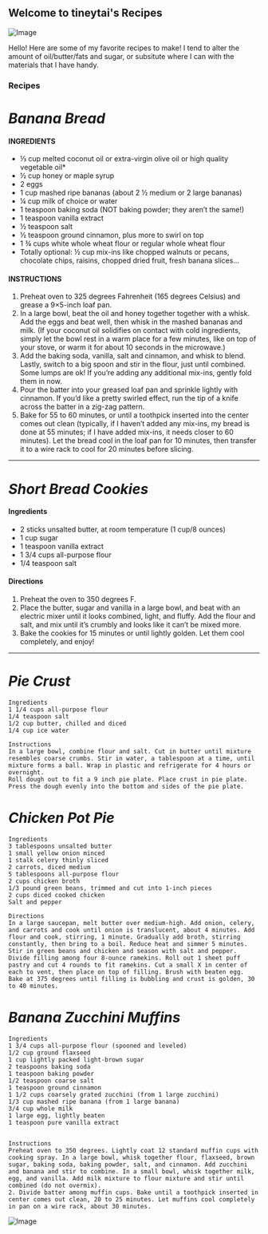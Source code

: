 ## Welcome to tineytai's Recipes

![Image](https://s-media-cache-ak0.pinimg.com/736x/48/bd/3f/48bd3f6e928d7cb4b8d499cb0f96b8a8--despicable-minions-funny-minion.jpg)

Hello! Here are some of my favorite recipes to make! I tend to alter the amount of oil/butter/fats and sugar, or subsitute
where I can with the materials that I have handy.


### Recipes


# _Banana Bread_

#### INGREDIENTS
* ⅓ cup melted coconut oil or extra-virgin olive oil or high quality vegetable oil*
* ½ cup honey or maple syrup
* 2 eggs
* 1 cup mashed ripe bananas (about 2 ½ medium or 2 large bananas)
* ¼ cup milk of choice or water
* 1 teaspoon baking soda (NOT baking powder; they aren’t the same!)
* 1 teaspoon vanilla extract
* ½ teaspoon salt
* ½ teaspoon ground cinnamon, plus more to swirl on top
* 1 ¾ cups white whole wheat flour or regular whole wheat flour
* Totally optional: ½ cup mix-ins like chopped walnuts or pecans, chocolate chips, raisins, chopped dried fruit, fresh banana slices…

#### INSTRUCTIONS
1. Preheat oven to 325 degrees Fahrenheit (165 degrees Celsius) and grease a 9×5-inch loaf pan.
2. In a large bowl, beat the oil and honey together together with a whisk. Add the eggs and beat well, then whisk in the mashed bananas and milk. (If your coconut oil solidifies on contact with cold ingredients, simply let the bowl rest in a warm place for a few minutes, like on top of your stove, or warm it for about 10 seconds in the microwave.)
3. Add the baking soda, vanilla, salt and cinnamon, and whisk to blend. Lastly, switch to a big spoon and stir in the flour, just until combined. Some lumps are ok! If you’re adding any additional mix-ins, gently fold them in now.
4. Pour the batter into your greased loaf pan and sprinkle lightly with cinnamon. If you’d like a pretty swirled effect, run the tip of a knife across the batter in a zig-zag pattern.
5. Bake for 55 to 60 minutes, or until a toothpick inserted into the center comes out clean (typically, if I haven’t added any mix-ins, my bread is done at 55 minutes; if I have added mix-ins, it needs closer to 60 minutes). Let the bread cool in the loaf pan for 10 minutes, then transfer it to a wire rack to cool for 20 minutes before slicing.

* * *

# _Short Bread Cookies_

#### Ingredients
* 2 sticks unsalted butter, at room temperature (1 cup/8 ounces)
* 1 cup sugar
* 1 teaspoon vanilla extract
* 1 3/4 cups all-purpose flour
* 1/4 teaspoon salt

#### Directions
1. Preheat the oven to 350 degrees F.
2. Place the butter, sugar and vanilla in a large bowl, and beat with an electric mixer until it looks combined, light, and fluffy. Add the flour and salt, and mix until it’s crumbly and looks like it can’t be mixed more.  
3. Bake the cookies for 15 minutes or until lightly golden. Let them cool completely, and enjoy!

* * *

# _Pie Crust_
```
Ingredients
1 1/4 cups all-purpose flour
1/4 teaspoon salt
1/2 cup butter, chilled and diced
1/4 cup ice water

Instructions
In a large bowl, combine flour and salt. Cut in butter until mixture resembles coarse crumbs. Stir in water, a tablespoon at a time, until mixture forms a ball. Wrap in plastic and refrigerate for 4 hours or overnight.
Roll dough out to fit a 9 inch pie plate. Place crust in pie plate. Press the dough evenly into the bottom and sides of the pie plate.
```


# _Chicken Pot Pie_
```
Ingredients
3 tablespoons unsalted butter
1 small yellow onion minced
1 stalk celery thinly sliced
2 carrots, diced medium
5 tablespoons all-purpose flour
2 cups chicken broth
1/3 pound green beans, trimmed and cut into 1-inch pieces
2 cups diced cooked chicken
Salt and pepper

Directions
In a large saucepan, melt butter over medium-high. Add onion, celery, and carrots and cook until onion is translucent, about 4 minutes. Add flour and cook, stirring, 1 minute. Gradually add broth, stirring constantly, then bring to a boil. Reduce heat and simmer 5 minutes. Stir in green beans and chicken and season with salt and pepper.
Divide filling among four 8-ounce ramekins. Roll out 1 sheet puff pastry and cut 4 rounds to fit ramekins. Cut a small X in center of each to vent, then place on top of filling. Brush with beaten egg. Bake at 375 degrees until filling is bubbling and crust is golden, 30 to 40 minutes.
```

# _Banana Zucchini Muffins_
```
Ingredients
1 3/4 cups all-purpose flour (spooned and leveled)
1/2 cup ground flaxseed
1 cup lightly packed light-brown sugar
2 teaspoons baking soda
1 teaspoon baking powder
1/2 teaspoon coarse salt
1 teaspoon ground cinnamon
1 1/2 cups coarsely grated zucchini (from 1 large zucchini)
1/3 cup mashed ripe banana (from 1 large banana)
3/4 cup whole milk
1 large egg, lightly beaten
1 teaspoon pure vanilla extract


Instructions
Preheat oven to 350 degrees. Lightly coat 12 standard muffin cups with cooking spray. In a large bowl, whisk together flour, flaxseed, brown sugar, baking soda, baking powder, salt, and cinnamon. Add zucchini and banana and stir to combine. In a small bowl, whisk together milk, egg, and vanilla. Add milk mixture to flour mixture and stir until combined (do not overmix).
2. Divide batter among muffin cups. Bake until a toothpick inserted in center comes out clean, 20 to 25 minutes. Let muffins cool completely in pan on a wire rack, about 30 minutes.
```

![Image](http://asiaoptions.org/wp-content/uploads/2015/07/taiwansmaller.jpg)
